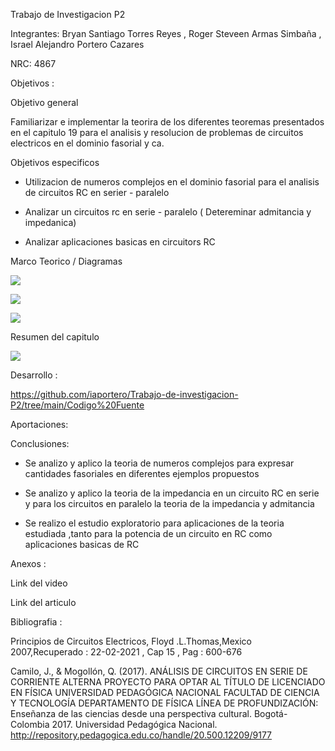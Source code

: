 Trabajo de  Investigacion P2

Integrantes: Bryan Santiago Torres Reyes , Roger Steveen Armas Simbaña , Israel Alejandro Portero Cazares

NRC: 4867

Objetivos :

Objetivo general

Familiarizar e implementar la teorira de los diferentes teoremas presentados en el capitulo 19 para el analisis y resolucion de problemas de circuitos electricos en el dominio fasorial y ca.

Objetivos especificos

*  Utilizacion de numeros complejos en el dominio fasorial para el analisis de circuitos RC en serier - paralelo

* Analizar un circuitos rc en serie - paralelo  ( Detereminar admitancia y impedanica)

* Analizar aplicaciones basicas en circuitors RC

Marco Teorico / Diagramas

![](https://github.com/iaportero/Trabajo-de-investigacion-P2/blob/main/Imagenes/im%201.png)


![](https://github.com/iaportero/Trabajo-de-investigacion-P2/blob/main/Imagenes/im%202.png)


![](https://github.com/iaportero/Trabajo-de-investigacion-P2/blob/main/Imagenes/im%203.png)

Resumen  del capitulo 

![](https://github.com/iaportero/Trabajo-de-investigacion-P2/blob/main/Imagenes/im%204.png)



Desarrollo :

https://github.com/iaportero/Trabajo-de-investigacion-P2/tree/main/Codigo%20Fuente


Aportaciones:



Conclusiones:

*  Se analizo y aplico la teoria de numeros complejos  para expresar cantidades fasoriales en diferentes ejemplos propuestos

*  Se analizo y aplico la teoria de la impedancia en un circuito RC en serie  y para los circuitos en paralelo la  teoria de la impedancia y admitancia

*  Se realizo el estudio exploratorio para aplicaciones  de la teoria estudiada ,tanto para la potencia de un circuito en RC como aplicaciones basicas de RC


Anexos :


Link del video


Link del articulo


Bibliografia :

Principios de Circuitos Electricos, Floyd .L.Thomas,Mexico 2007,Recuperado : 22-02-2021 ,  Cap 15 ,  Pag : 600-676


Camilo, J., & Mogollón, Q. (2017). ANÁLISIS DE CIRCUITOS EN SERIE DE CORRIENTE ALTERNA PROYECTO PARA OPTAR AL TÍTULO DE LICENCIADO EN FÍSICA UNIVERSIDAD PEDAGÓGICA NACIONAL FACULTAD DE CIENCIA Y TECNOLOGÍA DEPARTAMENTO DE FÍSICA LÍNEA DE PROFUNDIZACIÓN: Enseñanza de las ciencias desde una perspectiva cultural. Bogotá-Colombia 2017. Universidad Pedagógica Nacional. http://repository.pedagogica.edu.co/handle/20.500.12209/9177








